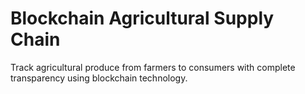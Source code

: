 # Blockchain Agricultural Supply Chain
Track agricultural produce from farmers to consumers with complete transparency using blockchain technology.